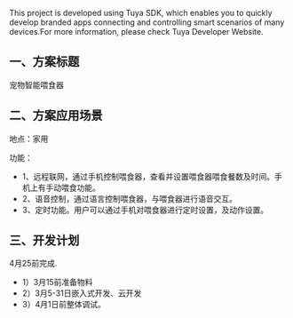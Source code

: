 This project is developed using Tuya SDK, which enables you to quickly develop branded apps connecting and controlling smart scenarios of many devices.For more information, please check Tuya Developer Website.

## 一、方案标题
宠物智能喂食器
 
## 二、方案应用场景
地点：家用

功能：
* 1、远程联网，通过手机控制喂食器，查看并设置喂食器喂食餐数及时间。手机上有手动喂食功能。
* 2、语音控制，通过语言控制喂食器，与喂食器进行语音交互。
* 3、定时功能。用户可以通过手机对喂食器进行定时设置，及动作设置。
  
## 三、开发计划
4月25前完成.
* 1）3月15前准备物料
* 2）3月5-31日嵌入式开发、云开发
* 3）4月1日前整体调试。

